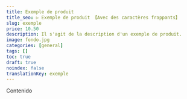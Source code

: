 ```yaml
---
title: Exemple de produit
title_seo: ▷ Exemple de produit 【Avec des caractères frappants】
slug: exemple
price: 10.50
description: Il s'agit de la description d'un exemple de produit.
image: fondo.jpg
categories: [general]
tags: []
toc: true
draft: true
noindex: false
translationKey: exemple
---
```

Contenido